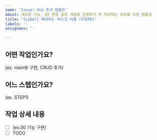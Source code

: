 ```yaml
---
name: 'Issue: 이슈 추가 템플릿'
about: 새로운 기능, UI 변경 등의 개발을 진행하기 전 작성하는 이슈를 위한 템플릿
title: "[Label] 해야하는 태스크 이름 (STEP0)"
labels: ''
assignees: ''

---
```


## 어떤 작업인가요?
(ex. main뷰 구현, CRUD 추가)

## 어느 스텝인가요?
(ex. STEP1)

## 작업 상세 내용

- [ ] (ex.00 기능 구현)
- [ ] TODO
